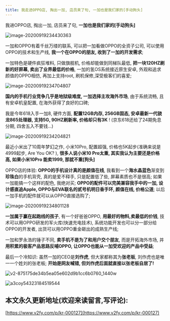 ```yaml
---
title: 我走进OPPO店, 掏出一加, 店员来了句, 一加也是我们家的[手动狗头]
---
```


我进OPPO店, 掏出一加, 店员来了句, **一加也是我们家的[手动狗头]**

![image-20200919234430363](https://www.v2fy.com/asset/0i/jikemiji/jikemiji-md/kr-000127.assets/image-20200919234430363.png)



一加和OPPO有着千丝万缕的联系, 可以把一加看做OPPO的全资子公司, 可以使用OPPO的技术和生产线, **我一个在OPPO的朋友, 收到了一加的开发需求**;

一加特色是硬件疯狂堆料, 只做旗舰机, 价格却能做到同梯队最低, **把一块120HZ刷新的好屏幕, 卖出了业界最低的价格**, 一加的氢OS系统接近原生安卓, 外观和追求颜值的OPPO相仿, 再加上支持root, 刷机保修,深受极客们的喜爱;



![image-20200919234704807](https://www.v2fy.com/asset/0i/jikemiji/jikemiji-md/kr-000127.assets/image-20200919234704807.png)



**国内的手机行业竞争几乎是地狱级难度, 一加选择主攻海外市场**, 由于系统流畅, 且有安卓机皇配置, 在海外获得了良好的口碑;

我是今年618入手一加8, 硬件方面, **配置12GB内存, 256GB固态, 安卓最新一代骁龙865处理器, 支持5G, 90HZ刷新率, 价格却只有3K** ! (京东618还给了24期免息分期, 四舍五入不要钱...)

![image-20200919234204821](https://www.v2fy.com/asset/0i/jikemiji/jikemiji-md/kr-000127.assets/image-20200919234204821.png)



最近小米出了10周年梦幻之作, 小米10Pro, 配置超强, 价格也5K起步(准确来说是4999起步,  Are You OK? ), **很多人说小米10 Pro太重, 其实我认为主要还是价格高, 如果小米10Pro 能卖1999, 那就不重[狗头]**

OPPO店的体验: **OPPO的手机设计真的是颜值在线**, 我看到一个**海水晶蓝色**渐变到**珍珠白**的手机背壳, 真的是爱不释手, 只是配置低了些, 屏幕素质也不是很高; 如果一加能搞一个这样的配色, 我绝对买; **OPPO的配件可以完美兼容我手中的一加, 设计感直追Apple, OPPO与EVA联名的贰号机明日香手环, 颜值在线, 价格公道**; 以后一加手机的配件就可以从OPPO直接选购了; 

![image-20200919234801128](https://www.v2fy.com/asset/0i/jikemiji/jikemiji-md/kr-000127.assets/image-20200919234801128.png)





**一加属于赢在起跑线的孩子**, 有一个好爸爸OPPO, **用最好的物料,卖最低的价钱**, 技术可以用OPPO研发的军火库(快速充电技术), 系统功能开发也可以分一部分给OPPO的开发者, 出货可以用OPPO重金砸出的成熟生产线; 

一加和罗永浩的锤子不同, **卖手机不是为了和用户交个朋友**, 而是开拓海外市场, 并**用积累的极客产品思路反哺OPPO, 让OPPO也能从一加受欢迎的产品中受益**;

最后一个冷知识: 虽然一加的CEO是**刘作虎**, 但大家都称其为**张老板**, 刘作虎也是唯一一个姓刘的张老板; **开始是网友喊错, 但刘作虎后面就直接以张老板自居了!**



![v2-875175de34b5ea05e602d9b1cc6b0760_1440w](https://www.v2fy.com/asset/0i/jikemiji/jikemiji-md/kr-000127.assets/v2-875175de34b5ea05e602d9b1cc6b0760_1440w.jpg)









![a3coy54323184519544](https://www.v2fy.com/asset/0i/jikemiji/jikemiji-md/kr-000127.assets/a3coy54323184519544.png)


























## 本文永久更新地址(欢迎来读留言,写评论):

[https://www.v2fy.com/p/kr-000127](https://www.v2fy.com/p/kr-000127)
